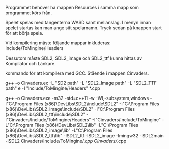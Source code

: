 Programmet behöver ha mappen Resources i samma mapp som programmet körs från.

Spelet spelas med tangenterna WASD samt mellanslag. I menyn innan spelet startas kan man ange sitt spelarnamn. Tryck sedan på knappen start för att börja spela. 


Vid kompilering måste följande mappar inkluderas:
Include/ToMingine/Headers



Dessutom måste SDL2, SDL2_image och SDL2_ttf kunna hittas av Kompilator och Länkare.




kommando för att kompilera med GCC. Stående i mappen Cinvaders.

g++ -o Cinvaders.ex -L "SD2 path" -L "SDL2_Image path" -L "SDL2_TTF path"  e -I "Include/ToMingine/Headers" *.cpp

g++ -o Cinvaders.exe -m32 -std=c++11 -w -Wl,-subsystem,windows -I"C:\Program Files (x86)\DevLibs\SDL2\include\SDL2" -I"C:\Program Files (x86)\DevLibs\SDL2_image\include\SDL2" -I"C:\Program Files (x86)\DevLibs\SDL2_ttf\include\SDL2" -I"Cinvaders/Include/ToMingine/Headers" -I"Cinvaders/Include/ToMingine" -L"C:\Program Files (x86)\DevLibs\SDL2\lib" -L"C:\Program Files (x86)\DevLibs\SDL2_image\lib" -L"C:\Program Files (x86)\DevLibs\SDL2_ttf\lib" -lSDL2_ttf -lSDL2_image -lmingw32 -lSDL2main -lSDL2  Cinvaders/Include/ToMingine/*.cpp Cinvaders/*.cpp


